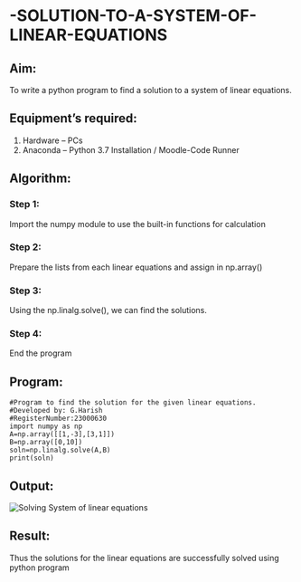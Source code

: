 # -SOLUTION-TO-A-SYSTEM-OF-LINEAR-EQUATIONS
## Aim:
To write a python program to find a solution to a system of linear equations.
## Equipment’s required:
1. 	Hardware – PCs
2. 	Anaconda – Python 3.7 Installation / Moodle-Code Runner
## Algorithm:
### Step 1: 
Import the numpy module to use the built-in functions for calculation
### Step 2: 
Prepare the lists from each linear equations and assign in np.array()
### Step 3: 
Using the np.linalg.solve(), we can find the solutions.
### Step 4: 
End the program
## Program:
```
#Program to find the solution for the given linear equations.
#Developed by: G.Harish
#RegisterNumber:23000630
import numpy as np
A=np.array([[1,-3],[3,1]])
B=np.array([0,10])
soln=np.linalg.solve(A,B)
print(soln)
```
## Output:
![Solving System of linear equations](https://github.com/Harish2404lll/-SOLUTION-TO-A-SYSTEM-OF-LINEAR-EQUATIONS/assets/141472096/d206fe78-c650-4593-8350-031a4c76508e)

## Result: 

Thus the solutions for the linear equations are successfully solved using python program

